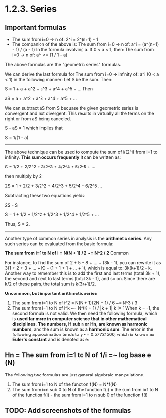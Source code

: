 # 1.2.3. Series

## Important formulas
- The sum from i=0 -> n of: 2^i = 2^(n+1) - 1
- The companion of the above is:
The sum from i=0 -> n of: a^i = (a^(n+1) - 1) / (a - 1)
In the formula involving a. If 0 < a < 1, then:
The sum from i=0 -> n of: a^i <= (1 / 1 - a)

The above formulas are the "geometric series" formulas.

We can derive the last formula for The sum from i=0 -> infinity of: a^i (0 < a < 1) in the following manner: Let S be the sum. Then:

S = 1 + a + a^2 + a^3 + a^4 + a^5 + ...
Then

aS = a + a^2 + a^3 + a^4 + a^5 + ...

We can subtract aS from S becuase the given geometric series is convergent and not divergent. This results in virtually all the terms on the right or from aS being canceled.

S - aS = 1
which implies that 

S = 1/(1 - a)

----

The above technique can be used to compute the sum of i/(2^i) from i=1 to infinity. **This sum occurs frequently** It can be written as:

S = 1/2 + 2/2^2 + 3/2^3 + 4/2^4 + 5/2^5 + ...

then multiply by 2:

2S = 1 + 2/2 + 3/2^2 + 4/2^3 + 5/2^4 + 6/2^5 ...

Subtracting these two equations yields:

2S - S 

S = 1 + 1/2 + 1/2^2 + 1/2^3 + 1/2^4 + 1/2^5 + ...

Thus, S = 2.

-----

Another type of common series in analysis is the **arithmetic series**. Any such series can be evaluated from the basic formula:

**The sum from i=1 to N of i = N(N + 1) / 2 ~= N^2 / 2** Common

For instance, to find the sum of 2 + 5 + 8 + ... + (3k - 1), you can rewrite it as 3(1 + 2 + 3 + ... + K) - (1 + 1 + 1 + ... + 1), which is equal to:
3k(k+1)/2 - k. Another way to remember this is to add the first and last terms (total 3k + 1), the second and next to last terms (total 3k - 1), and so on. Since there are k/2 of these pairs, the total sum is k(3k+1)/2.


**Uncommon, but important arithmetic series**
1. The sum from i=1 to N of i^2 = N(N + 1)(2N + 1) / 6 ~= N^3 / 3
2. The sum from i=1 to N of i^k ~= N^(K + 1) / |k + 1|       k != 1
	When k = -1, the second formula is not valid. We then need the following formula, which is **used far more in computer science that in other mathematical disciplines**. 
**The numbers, H sub n or Hn, are known as harmonic numbers**, and the sum is known as a **harmonic sum**.
The error in the following approximation tends to y ~= 0.57721566, which is known as **Euler's constant** and is denoted as e:

Hn = The sum from i=1 to N of 1/i =~ log base e (N)
--------------

The following two formulas are just general algebraic manipulations.

1. The sum from i=1 to N of the function f(N) = N*f(N)
2. The sum from i=n sub 0 to N of the function f(i) = the sum from i=1 to N of the function f(i) - the sum from i=1 to n sub 0 of the function f(i)


## TODO: Add screenshots of the formulas
